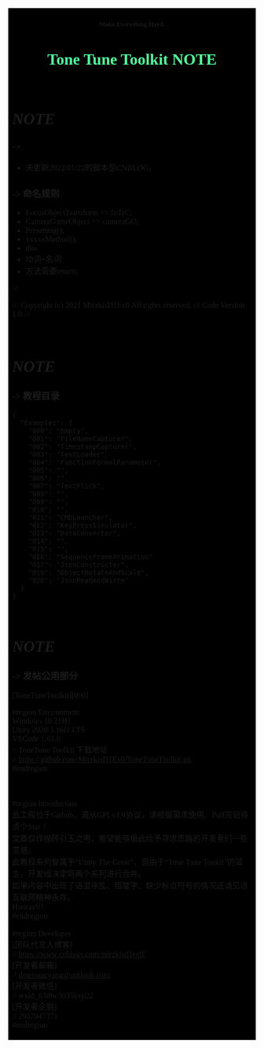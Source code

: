<font face="Source Han Sans TC" size=2 >
<table><tr><td bgcolor=#000000>

#### <center><font size=2>Make Everything Hard.</font></center>
# <center><font color=#54FF9F size=6>**Tone Tune Toolkit NOTE**</font></center>

</br>

# *NOTE*
### ->
* 未更新2022/01/22的脚本至CNBLOG。

### -> 命名规则
* FocusObjectTransform => foTrC;
* CameraGameObject => cameraGO;
* Presetting();
* xxxxxMethod();
* this.
* 动词+名词
* 方法需要return;

/// <summary>
/// Copyright (c) 2021 MirzkisD1Ex0 All rights reserved.
/// Code Version 1.0
/// </summary>

</br>

# *NOTE*
### -> 教程目录
    {
      "Examples": {
        "000": "Empty",
        "001": "FileNameCapturer",
        "002": "TimestampCapturer",
        "003": "TextLoader",
        "004": "FunctionFormalParameter",
        "005": "",
        "006": "",
        "007": "TextFlick",
        "008": "",
        "009": "",
        "010": "",
        "011": "CMDLauncher",
        "012": "KeyPressSimulator",
        "013": "DataConverter",
        "014": "",
        "015": "",
        "016": "SequenceFrameAnimation"
        "017": "JsonConstructer",
        "019": "ObjectRotateAndScale",
        "020": "JsonReadAndWirte"
      }
    }

</br>

# *NOTE*
### -> 发帖公用部分
[ToneTuneToolkit][000] </br>

#region Environment </br>
Windows 10 21H1 </br>
Unity 2020.3.16f1 LTS </br>
VSCode 1.61.0 </br>
// ToneTune Toolkit 下载地址 </br>
// https://github.com/MirzkisD1Ex0/ToneTuneToolkit.git </br>
#endregion </br>
</br>
</br>
</br>
#region Introduction </br>
此工程位于Github，遵从GPLv3.0协议，请根据需求使用。Pull完记得点个Star！ </br>
文章仅作抛砖引玉之用，希望能够借此给予寻求思路的开发者们一些灵感。 </br>
此教程系列曾属于“Unity The Great”，但由于“Tone Tune Tookit”的诞生，开发组决定将两个系列进行合并。 </br>
如果内容中出现了语混序乱、错鳖字、缺少标点符号的情况还请见谅 </br>
互联网精神永存。 </br>
Hooray!!! </br>
#endregion </br>
</br>
#region Developer </br>
[团队代言人博客] </br>
// https://www.cnblogs.com/mirzkisd1ex0/ </br>
[开发者邮箱] </br>
// dearisaacyang@outlook.com </br>
[开发者微信] </br>
// wxid_63t8w3035kvp22 </br>
[开发者企鹅] </br>
// 2957047371 </br>
#endregion </br>

</td></tr></table>
</font>